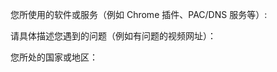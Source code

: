 <!-- 感谢您的反馈！请您尽量提供详细的信息，方便我们快速定位并解决问题： -->

您所使用的软件或服务（例如 Chrome 插件、PAC/DNS 服务等）:

请具体描述您遇到的问题（例如有问题的视频网址）：

您所处的国家或地区：
